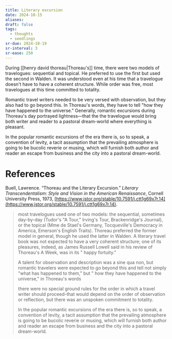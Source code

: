 ```yaml
---
title: Literary excursion
date: 2024-10-15
aliases: 
draft: false
tags:
  - thoughts
  - seedlings
sr-due: 2024-10-19
sr-interval: 3
sr-ease: 250
---
```

During [[henry david thoreau|Thoreau's]]  time, there were two models of travelogues: sequential and topical. He preferred to use the first but used the second in Walden. It was understood even at his time that a travelogue doesn't have to have a coherent structure. While order was free, most travelogues at this time committed to totality.

Romantic travel writers needed to be very versed with observation, but they also had to go beyond this. In Thoreau's words, they have to tell "how they have happened to the universe." Generally, romantic excursions during Thoreau's day portrayed lightness—that the the travelogue would bring both writer and reader to a pastoral dream-world where everything is pleasant.

In the popular romantic excursions of the era there is, so to speak, a convention of levity, a tacit assumption that the prevailing atmosphere is going to be bucolic reverie or musing, which will furnish both author and reader an escape from business and the city into a pastoral dream-world.

# References

Buell, Lawrence. “Thoreau and the Literary Excursion.” _Literary Transcendentalism: Style and Vision in the American Renaissance_, Cornell University Press, 1973, [https://www.jstor.org/stable/10.7591/j.ctt1g69x7r.14](https://www.jstor.org/stable/10.7591/j.ctt1g69x7r.14).

>most travelogues used one of two models: the sequential, sometimes day-by-day (Tudor's "A Tour," lrving's Tour, Brackenridge's Journal), or the topical (Mme de Stael's Germany, Tocqueville's Democracy in America, Emerson's English Traits). Thoreau preferred the former model in general, though he used the latter in Walden. A literary travel book was not expected to have a very coherent structure; one of its pleasures, indeed, as James Russell Lowell said in his review of Thoreau's A Week, was in its " happy fortuity."
>
>A talent for observation and description was a sine qua non, but romantic travelers were expected to go beyond this and tell not simply "what has happened to them," but " how they have happened to the universe," in Thoreau's words
>
>there were no special ground rules for the order in which a travel writer should proceed-that would depend on the order of observation or reflection, but there was an unspoken commitment to totality.
>
>In the popular romantic excursions of the era there is, so to speak, a convention of levity, a tacit assumption that the prevailing atmosphere is going to be bucolic reverie or musing, which will furnish both author and reader an escape from business and the city into a pastoral dream-world.